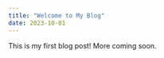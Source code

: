 ```yaml
---
title: "Welcome to My Blog"
date: 2023-10-01
---
```


This is my first blog post! More coming soon.
